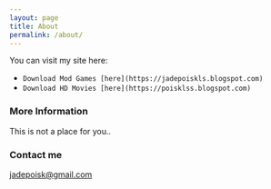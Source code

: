 ```yaml
---
layout: page
title: About
permalink: /about/
---
```


You can visit my site here:

- `Download Mod Games [here](https://jadepoiskls.blogspot.com)`
- `Download HD Movies [here](https://poisklss.blogspot.com)`


### More Information

This is not a place for you.. 


### Contact me

[jadepoisk@gmail.com](mailto:jadepoisk@gmail.com)
